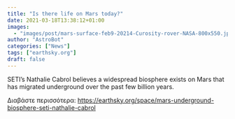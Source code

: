 ```yaml
---
title: "Is there life on Mars today?"
date: 2021-03-18T13:38:12+01:00
images:
  - "images/post/mars-surface-feb9-20214-Curosity-rover-NASA-800x550.jpg"
author: "AstroBot"
categories: ["News"]
tags: ["earthsky.org"]
draft: false
---
```


SETI’s Nathalie Cabrol believes a widespread biosphere exists on Mars that has migrated underground over the past few billion years.

Διαβάστε περισσότερα: https://earthsky.org/space/mars-underground-biosphere-seti-nathalie-cabrol
